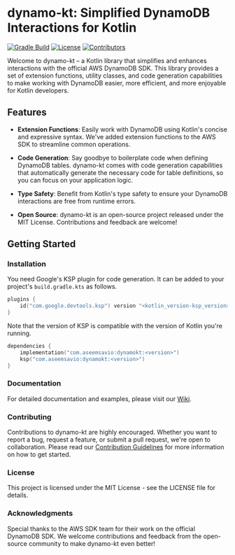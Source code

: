 # dynamo-kt: Simplified DynamoDB Interactions for Kotlin

[![Gradle Build](https://github.com/github/docs/actions/workflows/build.yml/badge.svg)](https://github.com/aseemsavio/dynamo-kt/actions)
[![License](https://img.shields.io/badge/License-MIT-blue.svg)](https://opensource.org/licenses/MIT)
[![Contributors](https://img.shields.io/github/contributors/aseemsavio/dynamo-kt)](https://github.com/aseemsavio/dynamo-kt/graphs/contributors)


Welcome to dynamo-kt – a Kotlin library that simplifies and enhances interactions with the official AWS DynamoDB SDK.
This library provides a set of extension functions, utility classes, and code generation capabilities to make working
with DynamoDB easier, more efficient, and more enjoyable for Kotlin developers.

## Features

* **Extension Functions**: Easily work with DynamoDB using Kotlin's concise and expressive syntax. We've added extension functions to the AWS SDK to streamline common operations.

* **Code Generation**: Say goodbye to boilerplate code when defining DynamoDB tables. dynamo-kt comes with code generation capabilities that automatically generate the necessary code for table definitions, so you can focus on your application logic.

* **Type Safety**: Benefit from Kotlin's type safety to ensure your DynamoDB interactions are free from runtime errors.

* **Open Source**: dynamo-kt is an open-source project released under the MIT License. Contributions and feedback are welcome!

## Getting Started

### Installation

You need Google's KSP plugin for code generation. It can be added to your project's `build.gradle.kts` as follows.

```kotlin
plugins {
    id("com.google.devtools.ksp") version "<kotlin_version-ksp_version>"
}
```
Note that the version of KSP is compatible with the version of Kotlin you're running.

```kotlin
dependencies {
    implementation("com.aseemsavio:dynamokt:<version>")
    ksp("com.aseemsavio:dynamokt:<version>")
}
```
### Documentation

For detailed documentation and examples, please visit our [Wiki]().

### Contributing

Contributions to dynamo-kt are highly encouraged. Whether you want to report a bug, request a feature, or submit a pull request, we're open to collaboration. Please read our [Contribution Guidelines](CONTRIBUTING.md) for more information on how to get started.

### License

This project is licensed under the MIT License - see the LICENSE file for details.

### Acknowledgments

Special thanks to the AWS SDK team for their work on the official DynamoDB SDK.
We welcome contributions and feedback from the open-source community to make dynamo-kt even better!

